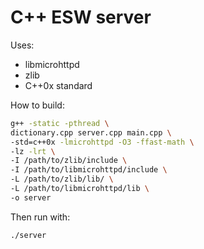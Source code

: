 # C++ ESW server

Uses:
- libmicrohttpd
- zlib
- C++0x standard

How to build:

```sh
g++ -static -pthread \
dictionary.cpp server.cpp main.cpp \
-std=c++0x -lmicrohttpd -O3 -ffast-math \
-lz -lrt \
-I /path/to/zlib/include \
-I /path/to/libmicrohttpd/include \
-L /path/to/zlib/lib/ \
-L /path/to/libmicrohttpd/lib \
-o server
```

Then run with:

```sh
./server
```

